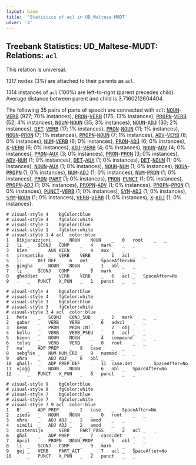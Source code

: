 ```yaml
---
layout: base
title:  'Statistics of acl in UD_Maltese-MUDT'
udver: '2'
---
```


## Treebank Statistics: UD_Maltese-MUDT: Relations: `acl`

This relation is universal.

1317 nodes (3%) are attached to their parents as `acl`.

1314 instances of `acl` (100%) are left-to-right (parent precedes child).
Average distance between parent and child is 3.7160212604404.

The following 35 pairs of parts of speech are connected with `acl`: <tt><a href="mt_mudt-pos-NOUN.html">NOUN</a></tt>-<tt><a href="mt_mudt-pos-VERB.html">VERB</a></tt> (927; 70% instances), <tt><a href="mt_mudt-pos-PRON.html">PRON</a></tt>-<tt><a href="mt_mudt-pos-VERB.html">VERB</a></tt> (175; 13% instances), <tt><a href="mt_mudt-pos-PROPN.html">PROPN</a></tt>-<tt><a href="mt_mudt-pos-VERB.html">VERB</a></tt> (52; 4% instances), <tt><a href="mt_mudt-pos-NOUN.html">NOUN</a></tt>-<tt><a href="mt_mudt-pos-NOUN.html">NOUN</a></tt> (35; 3% instances), <tt><a href="mt_mudt-pos-NOUN.html">NOUN</a></tt>-<tt><a href="mt_mudt-pos-ADJ.html">ADJ</a></tt> (30; 2% instances), <tt><a href="mt_mudt-pos-DET.html">DET</a></tt>-<tt><a href="mt_mudt-pos-VERB.html">VERB</a></tt> (17; 1% instances), <tt><a href="mt_mudt-pos-PRON.html">PRON</a></tt>-<tt><a href="mt_mudt-pos-NOUN.html">NOUN</a></tt> (11; 1% instances), <tt><a href="mt_mudt-pos-NOUN.html">NOUN</a></tt>-<tt><a href="mt_mudt-pos-PRON.html">PRON</a></tt> (7; 1% instances), <tt><a href="mt_mudt-pos-PROPN.html">PROPN</a></tt>-<tt><a href="mt_mudt-pos-NOUN.html">NOUN</a></tt> (7; 1% instances), <tt><a href="mt_mudt-pos-ADV.html">ADV</a></tt>-<tt><a href="mt_mudt-pos-VERB.html">VERB</a></tt> (6; 0% instances), <tt><a href="mt_mudt-pos-NUM.html">NUM</a></tt>-<tt><a href="mt_mudt-pos-VERB.html">VERB</a></tt> (6; 0% instances), <tt><a href="mt_mudt-pos-PRON.html">PRON</a></tt>-<tt><a href="mt_mudt-pos-ADJ.html">ADJ</a></tt> (6; 0% instances), <tt><a href="mt_mudt-pos-X.html">X</a></tt>-<tt><a href="mt_mudt-pos-VERB.html">VERB</a></tt> (6; 0% instances), <tt><a href="mt_mudt-pos-ADJ.html">ADJ</a></tt>-<tt><a href="mt_mudt-pos-VERB.html">VERB</a></tt> (4; 0% instances), <tt><a href="mt_mudt-pos-NOUN.html">NOUN</a></tt>-<tt><a href="mt_mudt-pos-ADV.html">ADV</a></tt> (4; 0% instances), <tt><a href="mt_mudt-pos-PRON.html">PRON</a></tt>-<tt><a href="mt_mudt-pos-AUX.html">AUX</a></tt> (3; 0% instances), <tt><a href="mt_mudt-pos-PRON.html">PRON</a></tt>-<tt><a href="mt_mudt-pos-PRON.html">PRON</a></tt> (3; 0% instances), <tt><a href="mt_mudt-pos-ADV.html">ADV</a></tt>-<tt><a href="mt_mudt-pos-NUM.html">NUM</a></tt> (1; 0% instances), <tt><a href="mt_mudt-pos-DET.html">DET</a></tt>-<tt><a href="mt_mudt-pos-AUX.html">AUX</a></tt> (1; 0% instances), <tt><a href="mt_mudt-pos-DET.html">DET</a></tt>-<tt><a href="mt_mudt-pos-NOUN.html">NOUN</a></tt> (1; 0% instances), <tt><a href="mt_mudt-pos-NOUN.html">NOUN</a></tt>-<tt><a href="mt_mudt-pos-AUX.html">AUX</a></tt> (1; 0% instances), <tt><a href="mt_mudt-pos-NOUN.html">NOUN</a></tt>-<tt><a href="mt_mudt-pos-NUM.html">NUM</a></tt> (1; 0% instances), <tt><a href="mt_mudt-pos-NOUN.html">NOUN</a></tt>-<tt><a href="mt_mudt-pos-PROPN.html">PROPN</a></tt> (1; 0% instances), <tt><a href="mt_mudt-pos-NUM.html">NUM</a></tt>-<tt><a href="mt_mudt-pos-ADJ.html">ADJ</a></tt> (1; 0% instances), <tt><a href="mt_mudt-pos-NUM.html">NUM</a></tt>-<tt><a href="mt_mudt-pos-PRON.html">PRON</a></tt> (1; 0% instances), <tt><a href="mt_mudt-pos-PRON.html">PRON</a></tt>-<tt><a href="mt_mudt-pos-PART.html">PART</a></tt> (1; 0% instances), <tt><a href="mt_mudt-pos-PRON.html">PRON</a></tt>-<tt><a href="mt_mudt-pos-PUNCT.html">PUNCT</a></tt> (1; 0% instances), <tt><a href="mt_mudt-pos-PROPN.html">PROPN</a></tt>-<tt><a href="mt_mudt-pos-ADJ.html">ADJ</a></tt> (1; 0% instances), <tt><a href="mt_mudt-pos-PROPN.html">PROPN</a></tt>-<tt><a href="mt_mudt-pos-ADV.html">ADV</a></tt> (1; 0% instances), <tt><a href="mt_mudt-pos-PROPN.html">PROPN</a></tt>-<tt><a href="mt_mudt-pos-PRON.html">PRON</a></tt> (1; 0% instances), <tt><a href="mt_mudt-pos-PUNCT.html">PUNCT</a></tt>-<tt><a href="mt_mudt-pos-VERB.html">VERB</a></tt> (1; 0% instances), <tt><a href="mt_mudt-pos-SYM.html">SYM</a></tt>-<tt><a href="mt_mudt-pos-ADJ.html">ADJ</a></tt> (1; 0% instances), <tt><a href="mt_mudt-pos-SYM.html">SYM</a></tt>-<tt><a href="mt_mudt-pos-NOUN.html">NOUN</a></tt> (1; 0% instances), <tt><a href="mt_mudt-pos-VERB.html">VERB</a></tt>-<tt><a href="mt_mudt-pos-VERB.html">VERB</a></tt> (1; 0% instances), <tt><a href="mt_mudt-pos-X.html">X</a></tt>-<tt><a href="mt_mudt-pos-ADJ.html">ADJ</a></tt> (1; 0% instances).


~~~ conllu
# visual-style 4	bgColor:blue
# visual-style 4	fgColor:white
# visual-style 1	bgColor:blue
# visual-style 1	fgColor:white
# visual-style 1 4 acl	color:blue
1	Dikjarazzjoni	_	NOUN	NOUN	_	0	root	_	_
2	li	_	SCONJ	COMP	_	4	mark	_	_
3	kien	_	AUX	KIEN	_	4	aux	_	_
4	irrepetiha	_	VERB	VERB	_	1	acl	_	_
5	l-	_	DET	DEF	_	6	det	_	SpaceAfter=No
6	ġimgha	_	NOUN	NOUN	_	1	obl	_	_
7	li	_	SCONJ	COMP	_	8	mark	_	_
8	għaddiet	_	VERB	VERB	_	6	acl	_	SpaceAfter=No
9	.	_	PUNCT	X_PUN	_	1	punct	_	_

~~~


~~~ conllu
# visual-style 4	bgColor:blue
# visual-style 4	fgColor:white
# visual-style 3	bgColor:blue
# visual-style 3	fgColor:white
# visual-style 3 4 acl	color:blue
1	Meta	_	SCONJ	CONJ_SUB	_	2	mark	_	_
2	ġabar	_	VERB	VERB	_	6	advcl	_	_
3	kemm	_	PRON	PRON_INT	_	2	obj	_	_
4	kellu	_	VERB	VERB_PSEU	_	3	acl	_	_
5	bżonn	_	NOUN	NOUN	_	4	compound	_	_
6	telaq	_	VERB	VERB	_	0	root	_	_
7	ma'	_	ADP	PREP	_	9	case	_	_
8	sebgħin	_	NUM	NUM_CRD	_	9	nummod	_	_
9	oħra	_	ADJ	ADJ	_	6	obl	_	_
10	għall-	_	ADP	PREP_DEF	_	11	case:det	_	SpaceAfter=No
11	vjaġġ	_	NOUN	NOUN	_	6	obl	_	SpaceAfter=No
12	.	_	PUNCT	X_PUN	_	6	punct	_	_

~~~


~~~ conllu
# visual-style 9	bgColor:blue
# visual-style 9	fgColor:white
# visual-style 7	bgColor:blue
# visual-style 7	fgColor:white
# visual-style 7 9 acl	color:blue
1	B'	_	ADP	PREP	_	2	case	_	SpaceAfter=No
2	żieda	_	NOUN	NOUN	_	0	root	_	_
3	oħra	_	ADJ	ADJ	_	2	amod	_	_
4	simili	_	ADJ	ADJ	_	2	amod	_	_
5	mistennija	_	VERB	PART_PASS	_	2	acl	_	_
6	għal	_	ADP	PREP	_	7	case:det	_	_
7	April	_	PROPN	NOUN_PROP	_	5	obl	_	_
8	li	_	SCONJ	COMP	_	9	mark	_	_
9	ġej	_	VERB	PART_ACT	_	7	acl	_	SpaceAfter=No
10	.	_	PUNCT	X_PUN	_	2	punct	_	_

~~~



